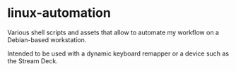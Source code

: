 # linux-automation
Various shell scripts and assets that allow to automate my workflow on a Debian-based workstation.

Intended to be used with a dynamic keyboard remapper or a device such as the Stream Deck.
